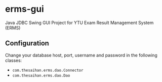 # erms-gui
Java JDBC Swing GUI Project for YTU Exam Result Management System (ERMS)

## Configuration
Change your database host, port, username and password in the following classes:<br/>
* `com.thesaihan.erms.dao.Connector`<br/>
* `com.thesaihan.erms.dao.Dao`
